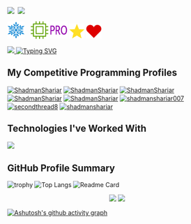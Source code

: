  <a href="https://mail.google.com/mail/?view=cm&fs=1&tf=1&to=mzhj19@gmail.com"><img src="https://img.shields.io/badge/Gmail-D14836?style=for-the-badge&logo=gmail&logoColor=white"/></a>&nbsp; ![](https://komarev.com/ghpvc/?username=mzhj19&color=blue)</a>
<p align="left">
<a href='https://archiveprogram.github.com/'><img src='https://raw.githubusercontent.com/acervenky/animated-github-badges/master/assets/acbadge.gif' width='40' height='40'></a> <a href='https://docs.github.com/en/developers'><img src='https://raw.githubusercontent.com/acervenky/animated-github-badges/master/assets/devbadge.gif' width='40' height='40'></a> <a href='https://github.com/pricing'><img src='https://raw.githubusercontent.com/acervenky/animated-github-badges/master/assets/pro.gif' width='40' height='40'></a> <a href='https://stars.github.com/'><img src='https://raw.githubusercontent.com/acervenky/animated-github-badges/master/assets/starbadge.gif' width='35' height='35'></a> <a href='https://docs.github.com/en/github/supporting-the-open-source-community-with-github-sponsors'><img src='https://raw.githubusercontent.com/acervenky/animated-github-badges/master/assets/sponsorbadge.gif' width='35' height='35'></a> 
</p>
<a href="https://www.linkedin.com/in/mzhj19#gh-light-mode-only">
<img src="https://skillicons.dev/icons?i=linkedin,&theme=light&perline=9" />
</a>
<a href="https://github.com/mzhj19">
    <img src="https://readme-typing-svg.demolab.com?font=Georgia&size=20&duration=2000&pause=100&multiline=true&width=600&height=80&lines=Hello 👋🏻 This is Md. Zahid Hasan Jamil;Competitive+Programmer+Software+Engineer;Data+structures+%7C+Algorithms+%7C+Object+Oriented+Programming" alt="Typing SVG" />
</a>

<h2 align="left">My Competitive Programming Profiles</h2>
<p align="left">
 <a href="https://codeforces.com/profile/SecondThreadUltimate" target="blank"><img align="center" src="https://raw.githubusercontent.com/rahuldkjain/github-profile-readme-generator/master/src/images/icons/Social/codeforces.svg" alt="ShadmanShariar" height="30" width="40" /></a>
<a href="https://www.codechef.com/users/masterchef_08" target="blank"><img align="center" src="https://cdn.jsdelivr.net/npm/simple-icons@3.1.0/icons/codechef.svg" alt="ShadmanShariar" height="30" width="40" /></a>
<a href="https://www.hackerrank.com/Masterpiece_08" target="blank"><img align="center" src="https://raw.githubusercontent.com/rahuldkjain/github-profile-readme-generator/master/src/images/icons/Social/hackerrank.svg" alt="ShadmanShariar" height="30" width="40" /></a>
<a href="https://leetcode.com/ShadmanShariar_007/" target="blank"><img align="center" src="https://raw.githubusercontent.com/rahuldkjain/github-profile-readme-generator/master/src/images/icons/Social/leet-code.svg" alt="ShadmanShariar" height="30" width="40" /></a>
<a href="https://auth.geeksforgeeks.org/user/shadmanshariar007" target="blank"><img align="center" src="https://raw.githubusercontent.com/rahuldkjain/github-profile-readme-generator/master/src/images/icons/Social/geeks-for-geeks.svg" alt="ShadmanShariar" height="30" width="40" /></a>
<a href="https://www.hackerearth.com/@shadmanshariar007" target="blank"><img align="center" src="https://raw.githubusercontent.com/rahuldkjain/github-profile-readme-generator/master/src/images/icons/Social/hackerearth.svg" alt="shadmanshariar007" height="30" width="40" /></a>
<a href="https://www.topcoder.com/members/secondthread8" target="blank"><img align="center" src="https://raw.githubusercontent.com/rahuldkjain/github-profile-readme-generator/master/src/images/icons/Social/topcoder.svg" alt="secondthread8" height="30" width="40" /></a>
<a href="https://kaggle.com/shadmanshariar" target="blank"><img align="center" src="https://raw.githubusercontent.com/rahuldkjain/github-profile-readme-generator/master/src/images/icons/Social/kaggle.svg" alt="shadmanshariar" height="30" width="40" /></a>
</p>

<h2>Technologies I've Worked With</h2>
<a href="https://github.com/ShadmanShariar#gh-light-mode-only">
<img src="https://skillicons.dev/icons?i=androidstudio,java,spring,python,django,c,cpp,javascript,react,html,css,tailwind,bootstrap,mysql,firebase,git,github,postman,&theme=light&perline=9" />
</a>
<h2>GitHub Profile Summary</h2>

![trophy](https://github-profile-trophy.vercel.app/?username=ShadmanShariar&row=1&column=7)
![Top Langs](https://github-readme-stats.vercel.app/api/top-langs/?username=ShadmanShariar&layout=compact)
![Readme Card](https://github-readme-stats.vercel.app/api/pin/?username=ShadmanShariar&repo=My_Java_Template_For_Competitive_Programming)

<div align="center">
      <picture>
    <source srcset="https://github-readme-stats.vercel.app/api?username=ShadmanShariar&show_icons=true&hide_border=true" media="(prefers-color-scheme: light)" width="47%" />
    <img src="https://github-readme-stats.vercel.app/api?username=ShadmanShariar&show_icons=true&theme=blueberry&hide_border=true&bg_color=00000000" width="47%" />
  </picture>
  <picture>
    <source media="(prefers-color-scheme: light)" srcset= "https://github-readme-streak-stats.herokuapp.com?user=ShadmanShariar&theme=default&hide_border=true" width="50%">
    <img src="https://github-readme-streak-stats.herokuapp.com?user=ShadmanShariar&theme=blueberry&hide_border=true&background=00000000" width="50%" />
  </picture>
</div>

[![Ashutosh's github activity graph](https://github-readme-activity-graph.vercel.app/graph?username=ShadmanShariar&bg_color=ffffff&color=0074B7&line=0074B7&point=000000&area=true&hide_border=true)](https://github.com/ashutosh00710/github-readme-activity-graph)
